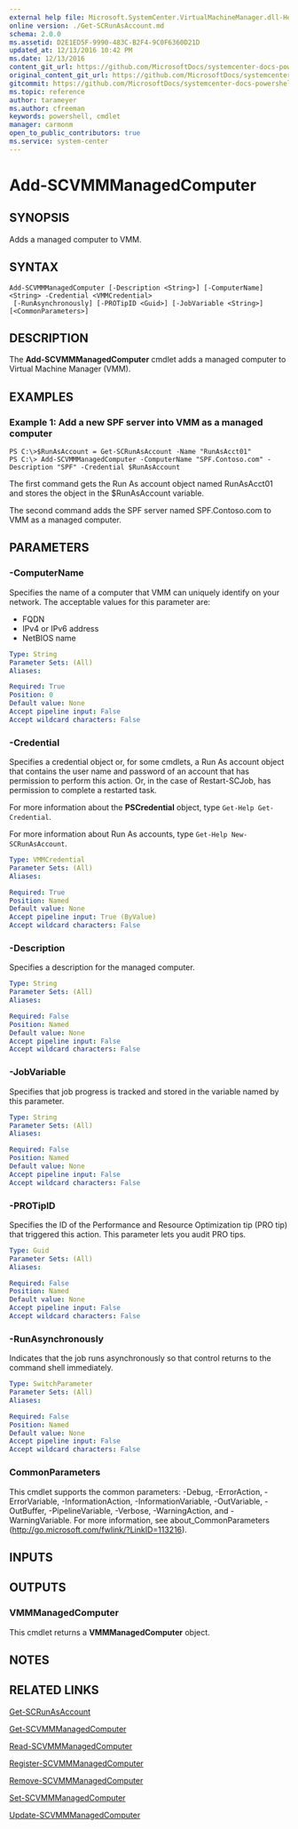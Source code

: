 ```yaml
---
external help file: Microsoft.SystemCenter.VirtualMachineManager.dll-Help.xml
online version: ./Get-SCRunAsAccount.md
schema: 2.0.0
ms.assetid: D2E1ED5F-9990-483C-B2F4-9C0F6360D21D
updated_at: 12/13/2016 10:42 PM
ms.date: 12/13/2016
content_git_url: https://github.com/MicrosoftDocs/systemcenter-docs-powershell/blob/master/systemcenter-cmdlets/VirtualMachineManager/v1/Add-SCVMMManagedComputer.md
original_content_git_url: https://github.com/MicrosoftDocs/systemcenter-docs-powershell/blob/master/systemcenter-cmdlets/VirtualMachineManager/v1/Add-SCVMMManagedComputer.md
gitcommit: https://github.com/MicrosoftDocs/systemcenter-docs-powershell/blob/ea9507ac2178040476af5407227db8cb97701ea9/systemcenter-cmdlets/VirtualMachineManager/v1/Add-SCVMMManagedComputer.md
ms.topic: reference
author: tarameyer
ms.author: cfreeman
keywords: powershell, cmdlet
manager: carmonm
open_to_public_contributors: true
ms.service: system-center
---
```


# Add-SCVMMManagedComputer

## SYNOPSIS
Adds a managed computer to VMM.

## SYNTAX

```
Add-SCVMMManagedComputer [-Description <String>] [-ComputerName] <String> -Credential <VMMCredential>
 [-RunAsynchronously] [-PROTipID <Guid>] [-JobVariable <String>] [<CommonParameters>]
```

## DESCRIPTION
The **Add-SCVMMManagedComputer** cmdlet adds a managed computer to Virtual Machine Manager (VMM).

## EXAMPLES

### Example 1: Add a new SPF server into VMM as a managed computer
```
PS C:\>$RunAsAccount = Get-SCRunAsAccount -Name "RunAsAcct01"
PS C:\> Add-SCVMMManagedComputer -ComputerName "SPF.Contoso.com" -Description "SPF" -Credential $RunAsAccount
```

The first command gets the Run As account object named RunAsAcct01 and stores the object in the $RunAsAccount variable.

The second command adds the SPF server named SPF.Contoso.com to VMM as a managed computer.

## PARAMETERS

### -ComputerName
Specifies the name of a computer that VMM can uniquely identify on your network.
The acceptable values for this parameter are:

- FQDN
- IPv4 or IPv6 address
-  NetBIOS name

```yaml
Type: String
Parameter Sets: (All)
Aliases: 

Required: True
Position: 0
Default value: None
Accept pipeline input: False
Accept wildcard characters: False
```

### -Credential
Specifies a credential object or, for some cmdlets, a Run As account object that contains the user name and password of an account that has permission to perform this action.
Or, in the case of Restart-SCJob, has permission to complete a restarted task.

For more information about the **PSCredential** object, type `Get-Help Get-Credential`.

For more information about Run As accounts, type `Get-Help New-SCRunAsAccount`.

```yaml
Type: VMMCredential
Parameter Sets: (All)
Aliases: 

Required: True
Position: Named
Default value: None
Accept pipeline input: True (ByValue)
Accept wildcard characters: False
```

### -Description
Specifies a description for the managed computer.

```yaml
Type: String
Parameter Sets: (All)
Aliases: 

Required: False
Position: Named
Default value: None
Accept pipeline input: False
Accept wildcard characters: False
```

### -JobVariable
Specifies that job progress is tracked and stored in the variable named by this parameter.

```yaml
Type: String
Parameter Sets: (All)
Aliases: 

Required: False
Position: Named
Default value: None
Accept pipeline input: False
Accept wildcard characters: False
```

### -PROTipID
Specifies the ID of the Performance and Resource Optimization tip (PRO tip) that triggered this action.
This parameter lets you audit PRO tips.

```yaml
Type: Guid
Parameter Sets: (All)
Aliases: 

Required: False
Position: Named
Default value: None
Accept pipeline input: False
Accept wildcard characters: False
```

### -RunAsynchronously
Indicates that the job runs asynchronously so that control returns to the command shell immediately.

```yaml
Type: SwitchParameter
Parameter Sets: (All)
Aliases: 

Required: False
Position: Named
Default value: None
Accept pipeline input: False
Accept wildcard characters: False
```

### CommonParameters
This cmdlet supports the common parameters: -Debug, -ErrorAction, -ErrorVariable, -InformationAction, -InformationVariable, -OutVariable, -OutBuffer, -PipelineVariable, -Verbose, -WarningAction, and -WarningVariable. For more information, see about_CommonParameters (http://go.microsoft.com/fwlink/?LinkID=113216).

## INPUTS

## OUTPUTS

### VMMManagedComputer
This cmdlet returns a **VMMManagedComputer** object.

## NOTES

## RELATED LINKS

[Get-SCRunAsAccount](xref:VirtualMachineManager/v1/Get-SCRunAsAccount.md)

[Get-SCVMMManagedComputer](xref:VirtualMachineManager/v1/Get-SCVMMManagedComputer.md)

[Read-SCVMMManagedComputer](xref:VirtualMachineManager/v1/Read-SCVMMManagedComputer.md)

[Register-SCVMMManagedComputer](xref:VirtualMachineManager/v1/Register-SCVMMManagedComputer.md)

[Remove-SCVMMManagedComputer](xref:VirtualMachineManager/v1/Remove-SCVMMManagedComputer.md)

[Set-SCVMMManagedComputer](xref:VirtualMachineManager/v1/Set-SCVMMManagedComputer.md)

[Update-SCVMMManagedComputer](xref:VirtualMachineManager/v1/Update-SCVMMManagedComputer.md)

